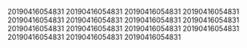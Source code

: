 20190416054831
20190416054831
20190416054831
20190416054831
20190416054831
20190416054831
20190416054831
20190416054831
20190416054831
20190416054831
20190416054831
20190416054831
20190416054831
20190416054831
20190416054831
